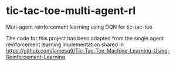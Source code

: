 # tic-tac-toe-multi-agent-rl
Muti-agent reinforcement learning using DQN for tic-tac-toe

The code for this project has been adapted from the single agent reinforcement learning implementation shared in https://github.com/jamesq9/Tic-Tac-Toe-Machine-Learning-Using-Reinforcement-Learning
